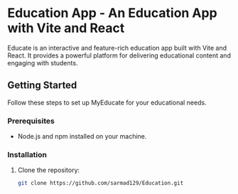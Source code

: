 # Education App - An Education App with Vite and React

Educate is an interactive and feature-rich education app built with Vite and React. It provides a powerful platform for delivering educational content and engaging with students.

## Getting Started

Follow these steps to set up MyEducate for your educational needs.

### Prerequisites

- Node.js and npm installed on your machine.

### Installation

1. Clone the repository:

   ```bash
   git clone https://github.com/sarmad129/Education.git
   ```

